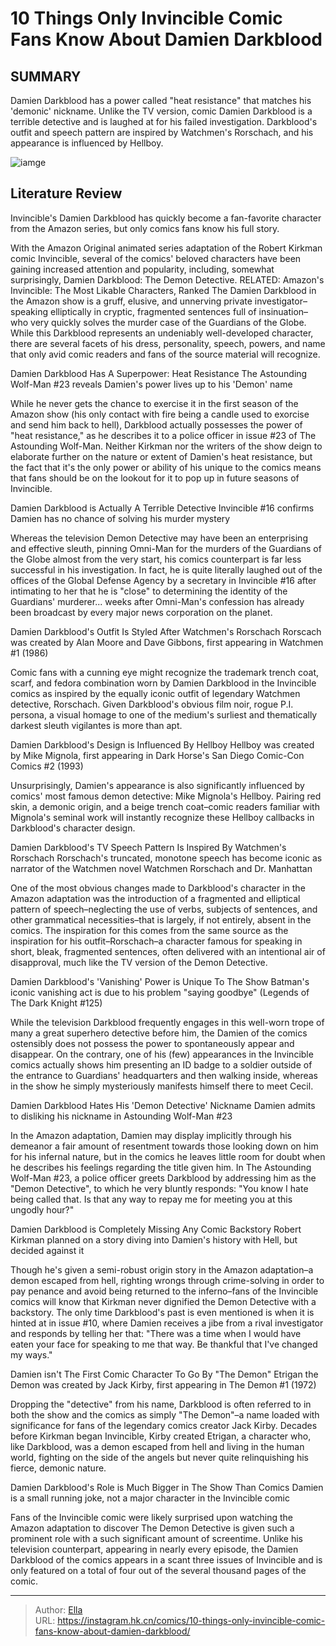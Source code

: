# 10 Things Only Invincible Comic Fans Know About Damien Darkblood


## SUMMARY 


 Damien Darkblood has a power called &#34;heat resistance&#34; that matches his &#39;demonic&#39; nickname. 
 Unlike the TV version, comic Damien Darkblood is a terrible detective and is laughed at for his failed investigation. 
 Darkblood&#39;s outfit and speech pattern are inspired by Watchmen&#39;s Rorschach, and his appearance is influenced by Hellboy. 

![iamge](https://static1.srcdn.com/wordpress/wp-content/uploads/2023/11/damien-darkblood-in-invincible-comics-and-tv-show-art.jpg)

## Literature Review

Invincible&#39;s Damien Darkblood has quickly become a fan-favorite character from the Amazon series, but only comics fans know his full story.




With the Amazon Original animated series adaptation of the Robert Kirkman comic Invincible, several of the comics&#39; beloved characters have been gaining increased attention and popularity, including, somewhat surprisingly, Damien Darkblood: The Demon Detective.
RELATED: Amazon&#39;s Invincible: The Most Likable Characters, Ranked
The Damien Darkblood in the Amazon show is a gruff, elusive, and unnerving private investigator–speaking elliptically in cryptic, fragmented sentences full of insinuation–who very quickly solves the murder case of the Guardians of the Globe. While this Darkblood represents an undeniably well-developed character, there are several facets of his dress, personality, speech, powers, and name that only avid comic readers and fans of the source material will recognize.









 








 Damien Darkblood Has A Superpower: Heat Resistance 
The Astounding Wolf-Man #23 reveals Damien&#39;s power lives up to his &#39;Demon&#39; name
        

While he never gets the chance to exercise it in the first season of the Amazon show (his only contact with fire being a candle used to exorcise and send him back to hell), Darkblood actually possesses the power of &#34;heat resistance,&#34; as he describes it to a police officer in issue #23 of The Astounding Wolf-Man.
Neither Kirkman nor the writers of the show deign to elaborate further on the nature or extent of Damien&#39;s heat resistance, but the fact that it&#39;s the only power or ability of his unique to the comics means that fans should be on the lookout for it to pop up in future seasons of Invincible.





 Damien Darkblood is Actually A Terrible Detective 
Invincible #16 confirms Damien has no chance of solving his murder mystery
        

Whereas the television Demon Detective may have been an enterprising and effective sleuth, pinning Omni-Man for the murders of the Guardians of the Globe almost from the very start, his comics counterpart is far less successful in his investigation.
In fact, he is quite literally laughed out of the offices of the Global Defense Agency by a secretary in Invincible #16 after intimating to her that he is &#34;close&#34; to determining the identity of the Guardians&#39; murderer... weeks after Omni-Man&#39;s confession has already been broadcast by every major news corporation on the planet.





 Damien Darkblood&#39;s Outfit Is Styled After Watchmen&#39;s Rorschach 
Rorscach was created by Alan Moore and Dave Gibbons, first appearing in Watchmen #1 (1986)


 







Comic fans with a cunning eye might recognize the trademark trench coat, scarf, and fedora combination worn by Damien Darkblood in the Invincible comics as inspired by the equally iconic outfit of legendary Watchmen detective, Rorschach. Given Darkblood&#39;s obvious film noir, rogue P.I. persona, a visual homage to one of the medium&#39;s surliest and thematically darkest sleuth vigilantes is more than apt.





 Damien Darkblood&#39;s Design is Influenced By Hellboy 
Hellboy was created by Mike Mignola, first appearing in Dark Horse&#39;s San Diego Comic-Con Comics #2 (1993)


 







Unsurprisingly, Damien&#39;s appearance is also significantly influenced by comics&#39; most famous demon detective: Mike Mignola&#39;s Hellboy. Pairing red skin, a demonic origin, and a beige trench coat–comic readers familiar with Mignola&#39;s seminal work will instantly recognize these Hellboy callbacks in Darkblood&#39;s character design.





 Damien Darkblood&#39;s TV Speech Pattern Is Inspired By Watchmen&#39;s Rorschach 
Rorschach&#39;s truncated, monotone speech has become iconic as narrator of the Watchmen novel
       Watchmen Rorschach and Dr. Manhattan  

One of the most obvious changes made to Darkblood&#39;s character in the Amazon adaptation was the introduction of a fragmented and elliptical pattern of speech–neglecting the use of verbs, subjects of sentences, and other grammatical necessities–that is largely, if not entirely, absent in the comics.
The inspiration for this comes from the same source as the inspiration for his outfit–Rorschach–a character famous for speaking in short, bleak, fragmented sentences, often delivered with an intentional air of disapproval, much like the TV version of the Demon Detective.





 Damien Darkblood&#39;s &#39;Vanishing&#39; Power is Unique To The Show 
Batman&#39;s iconic vanishing act is due to his problem &#34;saying goodbye&#34; (Legends of The Dark Knight #125)
        

While the television Darkblood frequently engages in this well-worn trope of many a great superhero detective before him, the Damien of the comics ostensibly does not possess the power to spontaneously appear and disappear.
On the contrary, one of his (few) appearances in the Invincible comics actually shows him presenting an ID badge to a soldier outside of the entrance to Guardians&#39; headquarters and then walking inside, whereas in the show he simply mysteriously manifests himself there to meet Cecil.





 Damien Darkblood Hates His &#39;Demon Detective&#39; Nickname 
Damien admits to disliking his nickname in Astounding Wolf-Man #23
        

In the Amazon adaptation, Damien may display implicitly through his demeanor a fair amount of resentment towards those looking down on him for his infernal nature, but in the comics he leaves little room for doubt when he describes his feelings regarding the title given him.
In The Astounding Wolf-Man #23, a police officer greets Darkblood by addressing him as the &#34;Demon Detective&#34;, to which he very bluntly responds: &#34;You know I hate being called that. Is that any way to repay me for meeting you at this ungodly hour?&#34;





 Damien Darkblood is Completely Missing Any Comic Backstory 
Robert Kirkman planned on a story diving into Damien&#39;s history with Hell, but decided against it
        

Though he&#39;s given a semi-robust origin story in the Amazon adaptation–a demon escaped from hell, righting wrongs through crime-solving in order to pay penance and avoid being returned to the inferno–fans of the Invincible comics will know that Kirkman never dignified the Demon Detective with a backstory.
The only time Darkblood&#39;s past is even mentioned is when it is hinted at in issue #10, where Damien receives a jibe from a rival investigator and responds by telling her that:
&#34;There was a time when I would have eaten your face for speaking to me that way. Be thankful that I&#39;ve changed my ways.&#34;





 Damien isn&#39;t The First Comic Character To Go By &#34;The Demon&#34; 
Etrigan the Demon was created by Jack Kirby, first appearing in The Demon #1 (1972)


 







Dropping the &#34;detective&#34; from his name, Darkblood is often referred to in both the show and the comics as simply &#34;The Demon&#34;–a name loaded with significance for fans of the legendary comics creator Jack Kirby.
Decades before Kirkman began Invincible, Kirby created Etrigan, a character who, like Darkblood, was a demon escaped from hell and living in the human world, fighting on the side of the angels but never quite relinquishing his fierce, demonic nature.





 Damien Darkblood&#39;s Role is Much Bigger in The Show Than Comics 
Damien is a small running joke, not a major character in the Invincible comic
        

Fans of the Invincible comic were likely surprised upon watching the Amazon adaptation to discover The Demon Detective is given such a prominent role with a such significant amount of screentime.
Unlike his television counterpart, appearing in nearly every episode, the Damien Darkblood of the comics appears in a scant three issues of Invincible and is only featured on a total of four out of the several thousand pages of the comic.

---

> Author: [Ella](https://instagram.hk.cn/)  
> URL: https://instagram.hk.cn/comics/10-things-only-invincible-comic-fans-know-about-damien-darkblood/  

